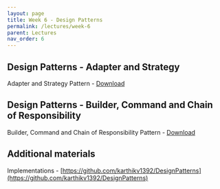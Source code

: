 ```yaml
---
layout: page
title: Week 6 - Design Patterns
permalink: /lectures/week-6
parent: Lectures
nav_order: 6
---
```


## Design Patterns - Adapter and Strategy

Adapter and Strategy Pattern - [Download](https://karthikv1392.github.io/cs6401_se/slides/L11_Design_Patterns_Set2.pdf)

## Design Patterns - Builder, Command and Chain of Responsibility

Builder, Command and Chain of Responsibility Pattern - [Download](https://karthikv1392.github.io/cs6401_se/slides/L12_Design_Patterns_Set3.pdf)

## Additional materials
Implementations - [https://github.com/karthikv1392/DesignPatterns](https://github.com/karthikv1392/DesignPatterns)
